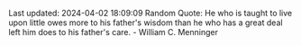 Last updated: 2024-04-02 18:09:09
Random Quote: He who is taught to live upon little owes more to his father's wisdom than he who has a great deal left him does to his father's care. - William C. Menninger